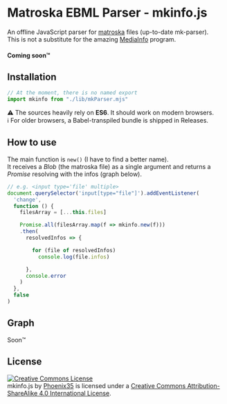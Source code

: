 # Matroska EBML Parser - mkinfo.js #
An offline JavaScript parser for [matroska](https://matroska.org/) files (up-to-date mk-parser).  
This is not a substitute for the amazing [MediaInfo](https://mediaarea.net/en/MediaInfo) program.

#### Coming soon™

## Installation ##

``` javascript
// At the moment, there is no named export
import mkinfo from "./lib/mkParser.mjs"
```

:warning: The sources heavily rely on **ES6**. It should work on modern browsers.  
:information_source: For older browsers, a Babel-transpiled bundle is shipped in Releases.

## How to use ##

The main function is `new()` (I have to find a better name).  
It receives a *Blob* (the matroska file) as a single argument and returns a *Promise* resolving with the infos (graph below).

``` javascript
// e.g. <input type='file' multiple>
document.querySelector('input[type="file"]').addEventListener(
  'change',
  function () {
    filesArray = [...this.files]

    Promise.all(filesArray.map(f => mkinfo.new(f)))
    .then(
      resolvedInfos => {

        for (file of resolvedInfos)
          console.log(file.infos)

      },
      console.error
    )
  },
  false
)
```

## Graph ##

Soon™

## License ##

<a rel="license" href="http://creativecommons.org/licenses/by-sa/4.0/"><img alt="Creative Commons License" style="border-width:0" src="https://i.creativecommons.org/l/by-sa/4.0/88x31.png" /></a><br /><span xmlns:dct="http://purl.org/dc/terms/" property="dct:title">mkinfo.js</span> by <a xmlns:cc="http://creativecommons.org/ns#" href="https://github.com/Phoenix35/mkinfo.js" property="cc:attributionName" rel="cc:attributionURL">Phoenix35</a> is licensed under a <a rel="license" href="http://creativecommons.org/licenses/by-sa/4.0/">Creative Commons Attribution-ShareAlike 4.0 International License</a>.
